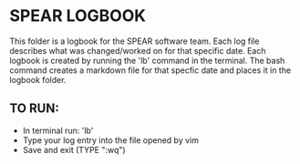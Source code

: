 # SPEAR LOGBOOK 

This folder is a logbook for the SPEAR software team. Each log file describes what was changed/worked on for that specific date. Each logbook is created by running the 'lb' command in the terminal. The bash command creates a markdown file for that specfic date and places it in the logbook folder.

## TO RUN:
- In terminal run: 'lb'
- Type your log entry into the file opened by vim
- Save and exit (TYPE ":wq")

